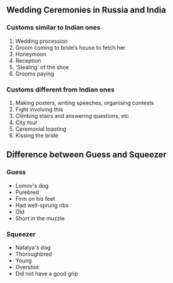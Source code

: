 ## Wedding Ceremonies in Russia and India

### Customs similar to Indian ones
1. Wedding procession
2. Groom coming to bride’s house to fetch her
3. Honeymoon
4. Reception
5. ‘Stealing’ of the shoe
6. Grooms paying

### Customs different from Indian ones
1. Making posters, writing speeches, organising contests
2. Fight involving this
3. Climbing stairs and answering questions, etc
4. City tour
5. Ceremonial toasting
6. Kissing the bride

## Difference between Guess and Squeezer

### Guess
- Lomov's dog
- Purebred
- Firm on his feet
- Had well-sprung ribs
- Old
- Short in the muzzle

### Squeezer
- Natalya's dog
- Thoroughbred
- Young
- Overshot
- Did not have a good grip
